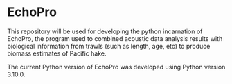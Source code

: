 # EchoPro

This repository will be used for developing the python incarnation of EchoPro, the program used to combined acoustic 
data analysis results with biological information from trawls (such as length, age, etc) to produce biomass estimates 
of Pacific hake.

The current Python version of EchoPro was developed using Python version 3.10.0. 